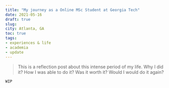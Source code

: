 ```yaml
---
title: "My journey as a Online MSc Student at Georgia Tech"
date: 2021-05-16
draft: true
slug: 
city: Atlanta, GA
toc: true
tags:
- experiences & life
- academia
- update
---
```



> This is a reflection post about this intense period of my life. Why I did it? How I was able to do it? Was it worth it? Would I would do it again?

`WIP`


